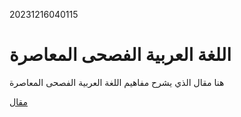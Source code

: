 20231216040115

# اللغة العربية الفصحى المعاصرة

هنا مقال الذي يشرح مفاهيم اللغة العربية الفصحى المعاصرة

[مقال](https://jurnal.uinbanten.ac.id/index.php/al-ittijah/article/download/1239/1018/3195)
